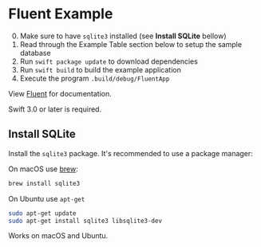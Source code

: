 # Fluent Example

0. Make sure to have `sqlite3` installed (see **Install SQLite** bellow)
1. Read through the Example Table section below to setup the sample database
2. Run `swift package update` to download dependencies
3. Run `swift build` to build the example application
4. Execute the program `.build/debug/FluentApp`

View [Fluent](https://github.com/vapor/fluent) for documentation.

Swift 3.0 or later is required.

## Install SQLite

Install the `sqlite3` package. It's recommended to use a package manager:

On macOS use [brew](http://brew.sh):

```sh
brew install sqlite3
```

On Ubuntu use `apt-get`

```sh
sudo apt-get update
sudo apt-get install sqlite3 libsqlite3-dev
```

Works on macOS and Ubuntu.
